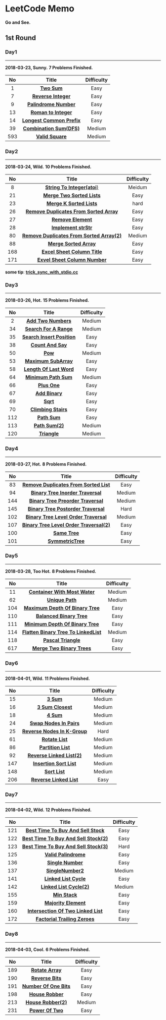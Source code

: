 # LeetCode Memo
**Go and See.**

## 1st Round

### Day1
---
**2018-03-23, Sunny.**
**7 Problems Finished.**

|No|Title|Difficulty|
|:--:|:----:|:----------:|
|1|[**Two Sum**](https://github.com/sundongxu/LeetCode/blob/master/Difficulty/Easy/1-TwoSum.cc)|Easy|
|7|[**Reverse Integer**](https://github.com/sundongxu/LeetCode/blob/master/Difficulty/Easy/7-ReverseInteger.cc)|Easy|
|9|[**Palindrome Number**](https://github.com/sundongxu/LeetCode/blob/master/Difficulty/Easy/9-PalindromeNumber.cc)|Easy|
|13|[**Roman to Integer**](https://github.com/sundongxu/LeetCode/blob/master/Difficulty/Easy/13-RomanToInteger.cc)|Easy|
|14|[**Longest Common Prefix**](https://github.com/sundongxu/LeetCode/blob/master/Difficulty/Easy/14-LongestCommonPrefix.cc)|Easy|
|39|[**Combination Sum(DFS)**](https://github.com/sundongxu/LeetCode/blob/master/Difficulty/Medium/39-CombinationSum.cc)|Medium|
|593|[**Valid Square**](https://github.com/sundongxu/LeetCode/blob/master/Difficulty/Medium/593-ValidSquare.cc)|Medium|

### Day2
---
**2018-03-24, Wild.**
**10 Problems Finished.**

|No|Title|Difficulty|
|:--:|:----:|:----------:|
|8|[**String To Integer(atoi**)](https://github.com/sundongxu/LeetCode/blob/master/Difficulty/Medium/8-StringToIntegerAToI.cc)|Meidum|
|21|[**Merge Two Sorted Lists**](https://github.com/sundongxu/LeetCode/blob/master/Difficulty/Easy/21-MergeTwoSortedLists.cc)|Easy|
|23|[**Merge K Sorted Lists**](https://github.com/sundongxu/LeetCode/blob/master/Difficulty/Hard/23-MergeKSortedLists.cc)|hard|
|26|[**Remove Duplicates From Sorted Array**](https://github.com/sundongxu/LeetCode/blob/master/Difficulty/Easy/26-RemoveDuplicatesFromSortedArray.cc)|Easy|
|27|[**Remove Element**](https://github.com/sundongxu/LeetCode/blob/master/Difficulty/Easy/27-RemoveElement.cc)|Easy|
|28|[**Implement strStr**](https://github.com/sundongxu/LeetCode/blob/master/Difficulty/Easy/28-ImplementStrstr.cc)|Easy|
|80|[**Remove Duplicates From Sorted Array(2)**](https://github.com/sundongxu/LeetCode/blob/master/Difficulty/Medium/80-RemoveDuplicatesFromSortedArray2.cc)|Medium|
|88|[**Merge Sorted Array**](https://github.com/sundongxu/LeetCode/blob/master/Difficulty/Easy/88-MergeSortedArray.cc)|Easy|
|168|[**Excel Sheet Column Title**](https://github.com/sundongxu/LeetCode/blob/master/Difficulty/Easy/168-ExcelSheetColumnTitle.cc)|Easy|
|171|[**Exvel Sheet Column Number**](https://github.com/sundongxu/LeetCode/blob/master/Difficulty/Easy/171-ExcelSheetColumnNumber.cc)|Easy|

**some tip**: [**trick_sync_with_stdio.cc**](https://github.com/sundongxu/LeetCode/blob/master/Difficulty/trick_sync_with_stdio.cc)

### Day3
---
**2018-03-26, Hot.**
**15 Problems Finished.**

|No|Title|Difficulty|
|:--:|:----:|:----------:|
|2|[**Add Two Numbers**](https://github.com/sundongxu/LeetCode/blob/master/Difficulty/Medium/2-AddTwoNumbers.cc)|Medium|
|34|[**Search For A Range**](https://github.com/sundongxu/LeetCode/blob/master/Difficulty/Medium/34-SearchForARange.cc)|Medium|
|35|[**Search Insert Position**](https://github.com/sundongxu/LeetCode/blob/master/Difficulty/Easy/35-SearchInsertPosition.cc)|Easy|
|38|[**Count And Say**](https://github.com/sundongxu/LeetCode/blob/master/Difficulty/Easy/38-CountAndSay.cc)|Easy|
|50|[**Pow**](https://github.com/sundongxu/LeetCode/blob/master/Difficulty/Medium/50-Pow.cc)|Medium|
|53|[**Maximum SubArray**](https://github.com/sundongxu/LeetCode/blob/master/Difficulty/Easy/53-MaximumSubArray.cc)| Easy|
|58|[**Length Of Last Word**](https://github.com/sundongxu/LeetCode/blob/master/Difficulty/Easy/58-LengthOfLastWord.cc)|Easy|
|64|[**Minimum Path Sum**](https://github.com/sundongxu/LeetCode/blob/master/Difficulty/Medium/64-MinimumPathSum.cc)|Medium|
|66|[**Plus One**](https://github.com/sundongxu/LeetCode/blob/master/Difficulty/Easy/66-PlusOne.cc)|Easy|
|67|[**Add Binary**](https://github.com/sundongxu/LeetCode/blob/master/Difficulty/Easy/67-AddBinary.cc)|Easy|
|69|[**Sqrt**](https://github.com/sundongxu/LeetCode/blob/master/Difficulty/Easy/69-Sqrt.cc)|Easy|
|70|[**Climbing Stairs**](https://github.com/sundongxu/LeetCode/blob/master/Difficulty/Easy/70-ClimbingStairs.cc)|Easy|
|112|[**Path Sum**](https://github.com/sundongxu/LeetCode/blob/master/Difficulty/Easy/112-PathSum.cc)|Easy|
|113|[**Path Sum(2)**](https://github.com/sundongxu/LeetCode/blob/master/Difficulty/Medium/113-PathSum2.cc)|Medium|
|120|[**Triangle**](https://github.com/sundongxu/LeetCode/blob/master/Difficulty/Medium/120-Triangle.cc)|Medium|

### Day4
---
**2018-03-27, Hot.**
**8 Problems Finished.**

|No|Title|Difficulty|
|:--:|:----:|:----------:|
|83|[**Remove Duplicates From Sorted List**](https://github.com/sundongxu/LeetCode/blob/master/Difficulty/Easy/83-RemoveDuplicatesFromSortedList.cc)|Easy|
|94|[**Binary Tree Inorder Traversal**](https://github.com/sundongxu/LeetCode/blob/master/Difficulty/Medium/94-BinaryTreeInorderTraversal.cc)|Medium|
|144|[**Binary Tree Preorder Traversal**](https://github.com/sundongxu/LeetCode/blob/master/Difficulty/Medium/144-BinaryTreePreorderTraversal.cc)|Medium|
|145|[**Binary Tree Postorder Traversal**](https://github.com/sundongxu/LeetCode/blob/master/Difficulty/Hard/145-BinaryTreePostorderTraversal.cc)|Hard|
|102|[**Binary Tree Level Order Traversal**](https://github.com/sundongxu/LeetCode/blob/master/Difficulty/Medium/102-BinaryTreeLevelOrderTraversal.cc)|Medium|
|107|[**Binary Tree Level Order Traversal(2)**](https://github.com/sundongxu/LeetCode/blob/master/Difficulty/Easy/107-BinaryTreeLevelOrderTraversal2.cc)|Easy|
|100|[**Same Tree**](https://github.com/sundongxu/LeetCode/blob/master/Difficulty/Easy/100-SameTree.cc)|Easy|
|101|[**SymmetricTree**](https://github.com/sundongxu/LeetCode/blob/master/Difficulty/Easy/101-SymmetricTree.cc)|Easy|

### Day5
---
**2018-03-28, Too Hot.**
**8 Problems Finished.**

|No|Title|Difficulty|
|:--:|:----:|:----------:|
|11|[**Container With Most Water**](https://github.com/sundongxu/LeetCode/blob/master/Difficulty/Medium/11-ContainerWithMostWater.cc)|Medium|
|62|[**Unique Path**](https://github.com/sundongxu/LeetCode/blob/master/Difficulty/Medium/62-UniquePath.cc)|Medium|
|104|[**Maximum Depth Of Binary Tree**](https://github.com/sundongxu/LeetCode/blob/master/Difficulty/Easy/104-MaximumDepthOfBinaryTree.cc)|Easy|
|110|[**Balanced Binary Tree**](https://github.com/sundongxu/LeetCode/blob/master/Difficulty/Easy/110-BalancedBinaryTree.cc)|Easy|
|111|[**Minimum Depth Of Binary Tree**](https://github.com/sundongxu/LeetCode/blob/master/Difficulty/Easy/111-MinimumDepthOfBinaryTree.cc)|Easy|
|114|[**Flatten Binary Tree To LinkedList**](https://github.com/sundongxu/LeetCode/blob/master/Difficulty/Medium/114-FlattenBinaryTreeToLinkedList.cc)|Medium|
|118|[**Pascal Triangle**](https://github.com/sundongxu/LeetCode/blob/master/Difficulty/Easy/118-PascalTriangle.cc)|Easy|
|617|[**Merge Two Binary Trees**](https://github.com/sundongxu/LeetCode/blob/master/Difficulty/Easy/617-MergeTwoBinaryTrees.cc)|Easy|

### Day6
---
**2018-04-01, Wild.**
**11 Problems Finished.**

|No|Title|Difficulty|
|:--:|:----:|:----------:|
|15|[**3 Sum**](https://github.com/sundongxu/LeetCode/blob/master/Difficulty/Medium/15-3Sum.cc)|Medium|
|16|[**3 Sum Closest**](https://github.com/sundongxu/LeetCode/blob/master/Difficulty/Medium/16-3SumClosest.cc)|Medium|
|18|[**4 Sum**](https://github.com/sundongxu/LeetCode/blob/master/Difficulty/Medium/18-4Sum.cc)|Medium|
|24|[**Swap Nodes In Pairs**](https://github.com/sundongxu/LeetCode/blob/master/Difficulty/Medium/24-SwapNodesInPairs.cc)|Medium|
|25|[**Reverse Nodes In K-Group**](https://github.com/sundongxu/LeetCode/blob/master/Difficulty/Hard/25-ReverseNodesInKGroup.cc)|Hard|
|61|[**Rotate List**](https://github.com/sundongxu/LeetCode/blob/master/Difficulty/Medium/61-RotateList.cc)|Medium|
|86|[**Partition List**](https://github.com/sundongxu/LeetCode/blob/master/Difficulty/Medium/86-PartitionList.cc)|Medium|
|92|[**Reverse Linked List(2)**](https://github.com/sundongxu/LeetCode/blob/master/Difficulty/Medium/92-ReverseLinkedList2.cc)|Medium|
|147|[**Insertion Sort List**](https://github.com/sundongxu/LeetCode/blob/master/Difficulty/Medium/147-InsertionSortList.cc)|Medium|
|148|[**Sort List**](https://github.com/sundongxu/LeetCode/blob/master/Difficulty/Medium/148-SortList.cc)|Medium|
|206|[**Reverse Linked List**](https://github.com/sundongxu/LeetCode/blob/master/Difficulty/Easy/206-ReverseLinkedList.cc)|Easy|

### Day7
---
**2018-04-02, Wild.**
**12 Problems Finished.**

|No|Title|Difficulty|
|:--:|:----:|:----------:|
|121|[**Best Time To Buy And Sell Stock**](https://github.com/sundongxu/LeetCode/blob/master/Difficulty/Easy/121-BestTimeToBuyAndSellStock.cc)|Easy|
|122|[**Best Time To Buy And Sell Stock(2)**](https://github.com/sundongxu/LeetCode/blob/master/Difficulty/Easy/122-BestTimeToBuyAndSellStock2.cc)|Easy|
|123|[**Best Time To Buy And Sell Stock(3)**](https://github.com/sundongxu/LeetCode/blob/master/Difficulty/Hard/123-BestTimeToBuyAndSellStock3.cc)|Hard|
|125|[**Valid Palindrome**](https://github.com/sundongxu/LeetCode/blob/master/Difficulty/Easy/125-ValidPalindrome.cc)|Easy|
|136|[**Single Number**](https://github.com/sundongxu/LeetCode/blob/master/Difficulty/Easy/136-SingleNumber.cc)|Easy|
|137|[**SingleNumber2**](https://github.com/sundongxu/LeetCode/blob/master/Difficulty/Medium/137-SingleNumber2.cc)|Medium|
|141|[**Linked List Cycle**](https://github.com/sundongxu/LeetCode/blob/master/Difficulty/Easy/141-LinkedListCycle.cc)|Easy|
|142|[**Linked List Cycle(2)**](https://github.com/sundongxu/LeetCode/blob/master/Difficulty/Medium/142-LinkedListCycle2.cc)|Medium|
|155|[**Min Stack**](https://github.com/sundongxu/LeetCode/blob/master/Difficulty/Easy/155-MinStack.cc)|Easy|
|159|[**Majority Element**](https://github.com/sundongxu/LeetCode/blob/master/Difficulty/Easy/159-MajorityElement.cc)|Easy|
|160|[**Intersection Of Two Linked List**](https://github.com/sundongxu/LeetCode/blob/master/Difficulty/Easy/160-IntersectionOfTwoLinkedList.cc)|Easy|
|172|[**Factorial Trailing Zeroes**](https://github.com/sundongxu/LeetCode/blob/master/Difficulty/Easy/172-FactorialTrailingZeroes.cc)|Easy|

### Day8
---
**2018-04-03, Cool.**
**6 Problems Finished.**

|No|Title|Difficulty|
|:--:|:----:|:----------:|
|189|[**Rotate Array**](https://github.com/sundongxu/LeetCode/blob/master/Difficulty/Easy/189-RotateArray.cc)|Easy|
|190|[**Reverse Bits**](https://github.com/sundongxu/LeetCode/blob/master/Difficulty/Easy/190-ReverseBits.cc)|Easy|
|191|[**Number Of One Bits**](https://github.com/sundongxu/LeetCode/blob/master/Difficulty/Easy/191-NumberOfOneBits.cc)|Easy|
|198|[**House Robber**](https://github.com/sundongxu/LeetCode/blob/master/Difficulty/Easy/198-HouseRobber.cc)|Easy|
|213|[**House Robber(2)**](https://github.com/sundongxu/LeetCode/blob/master/Difficulty/Medium/213-HouseRobber2.cc)|Medium|
|231|[**Power Of Two**](https://github.com/sundongxu/LeetCode/blob/master/Difficulty/Easy/231-PowerOfTwo.cc)|Easy|
